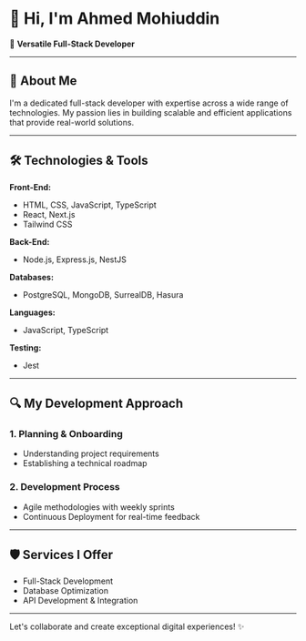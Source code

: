 # 👋 Hi, I'm Ahmed Mohiuddin

🎨 **Versatile Full-Stack Developer**

---

## 🚀 About Me

I'm a dedicated full-stack developer with expertise across a wide range of technologies. My passion lies in building scalable and efficient applications that provide real-world solutions.

---

## 🛠️ Technologies & Tools

**Front-End:**
- HTML, CSS, JavaScript, TypeScript
- React, Next.js
- Tailwind CSS

**Back-End:**
- Node.js, Express.js, NestJS

**Databases:**
- PostgreSQL, MongoDB, SurrealDB, Hasura

**Languages:**
- JavaScript, TypeScript

**Testing:**
- Jest

---

## 🔍 My Development Approach

### 1. Planning & Onboarding
- Understanding project requirements
- Establishing a technical roadmap

### 2. Development Process
- Agile methodologies with weekly sprints
- Continuous Deployment for real-time feedback

---

## 🛡️ Services I Offer

- Full-Stack Development
- Database Optimization
- API Development & Integration

---

Let's collaborate and create exceptional digital experiences! ✨
